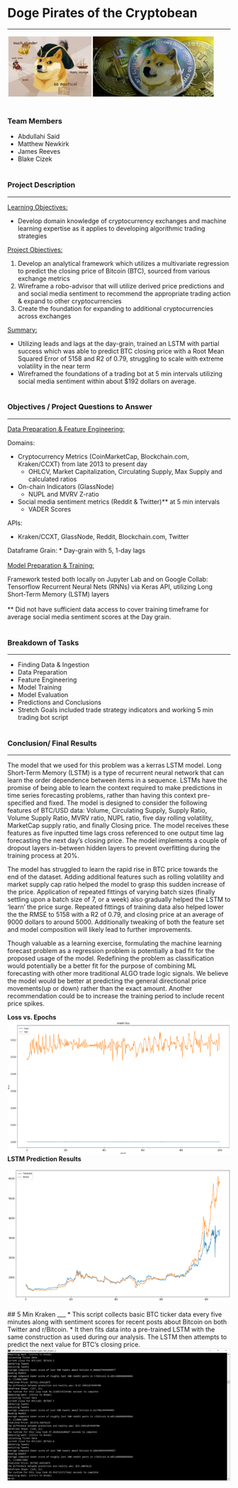 # Doge Pirates of the Cryptobean
___
![](Images/doge.jpg)
<br><br>
### **Team Members**
* Abdullahi Said 
* Matthew Newkirk
* James Reeves
* Blake Cizek
<br><br>

### **Project Description**
___
<ins>Learning Objectives:</ins>

* Develop domain knowledge of cryptocurrency exchanges and machine learning expertise as it applies to developing algorithmic trading strategies

<ins>Project Objectives:</ins>

1. Develop an analytical framework which utilizes a multivariate regression to predict the closing price of Bitcoin (BTC), sourced from various exchange metrics 
2. Wireframe a robo-advisor that will utilize derived price predictions and and social media sentiment to recommend the appropriate trading action & expand to other cryptocurrencies
3. Create the foundation for expanding to additional cryptocurrencies across exchanges

<ins>Summary:</ins>

* Utilizing leads and lags at the day-grain, trained an LSTM with partial success which was able to predict BTC closing price with a Root Mean Squared Error of 5158 and R2 of 0.79, struggling to scale with extreme volatility in the near term
* Wireframed the foundations of a trading bot at 5 min intervals utilizing social media sentiment within about $192 dollars on average.
<br><br>
### **Objectives / Project Questions to Answer**
___
<ins>Data Preparation & Feature Engineering:</ins>

Domains:
* Cryptocurrency Metrics (CoinMarketCap, Blockchain.com, Kraken/CCXT) from late 2013 to present day
    * OHLCV, Market Capitalization, Circulating Supply, Max Supply and calculated ratios
* On-chain Indicators (GlassNode)
    * NUPL and MVRV Z-ratio
* Social media sentiment metrics (Reddit & Twitter)** at 5 min intervals
    * VADER Scores

APIs:
* Kraken/CCXT, GlassNode, Reddit, Blockchain.com, Twitter

Dataframe Grain:
    * Day-grain with 5, 1-day lags
<br><br>
<ins>Model Preparation & Training:</ins>

Framework tested both locally on Jupyter Lab and on Google Collab:
Tensorflow Recurrent Neural Nets (RNNs) via Keras API, utilizing Long Short-Term Memory (LSTM) layers
<br><br>
** Did not have sufficient data access to cover training timeframe for average social media sentiment scores at the Day grain.
<br><br>
### **Breakdown of Tasks**
___
* Finding Data & Ingestion
* Data Preparation
* Feature Engineering
* Model Training
* Model Evaluation
* Predictions and Conclusions
* Stretch Goals included trade strategy indicators and working 5 min trading bot script
<br><br>
### **Conclusion/ Final Results**
___
The model that we used for this problem was a kerras LSTM model. Long Short-Term Memory (LSTM) is a type of recurrent neural network that can learn the order dependence between items in a sequence. LSTMs have the promise of being able to learn the context required to make predictions in time series forecasting problems, rather than having this context pre-specified and fixed. The model is designed to consider the following features of BTC/USD data: Volume,  Circulating Supply, Supply Ratio, Volume Supply Ratio, MVRV ratio, NUPL ratio, five day rolling volatility, MarketCap supply ratio, and finally Closing price. The model receives these features as five inputted time lags cross referenced to one output time lag forecasting the next day’s closing price. The model implements a couple of dropout layers in-between hidden layers to prevent overfitting during the training process at 20%. 

The model has struggled to learn the rapid rise in BTC price towards the end of the dataset. Adding additional features such as rolling volatility and market supply cap ratio helped the model to grasp this sudden increase of the price. Application of repeated fittings of varying batch sizes (finally settling upon a batch size of 7, or a week) also gradually helped the LSTM to ‘learn’ the price surge. Repeated fittings of training data also helped lower the the RMSE to 5158 with a R2 of 0.79, and closing price at an average of 9000 dollars to around 5000. Additionally tweaking of both the feature set and model composition will likely lead to further improvements.

Though valuable as a learning exercise, formulating the machine learning forecast problem as a regression problem is potentially a bad fit for the proposed usage of the model. Redefining the problem as classification would potentially be a better fit for the purpose of combining ML forecasting with other more traditional ALGO trade logic signals. We believe the model would be better at predicting the general directional price movements(up or down) rather than the exact amount. Another recommendation could be to increase the training period to include recent price spikes.

**Loss vs. Epochs**
<img src="Images/loss_chart.png" width="600" height="300">
**LSTM Prediction Results**

<img src="Images/lstm_prediction.png" width="600" height="300">
<br><br>
## 5 Min Kraken
___
* This script collects basic BTC ticker data every five minutes along with sentiment scores for recent posts about Bitcoin on both Twitter and r/Bitcoin. 
* It then fits data into a pre-trained LSTM with the same construction as used during our analysis. The LSTM then attempts to predict the next value for BTC’s closing price.
<img src="Images/5_min_kraken.png" width="600" height="300">
